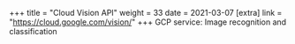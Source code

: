 +++
title = "Cloud Vision API"
weight = 33
date = 2021-03-07
[extra]
link = "https://cloud.google.com/vision/"
+++
GCP service: Image recognition and classification

